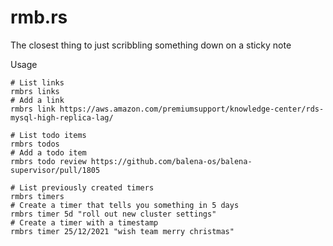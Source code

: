 # rmb.rs

The closest thing to just scribbling something down on a sticky note 

Usage

```
# List links
rmbrs links 
# Add a link
rmbrs link https://aws.amazon.com/premiumsupport/knowledge-center/rds-mysql-high-replica-lag/

# List todo items
rmbrs todos
# Add a todo item
rmbrs todo review https://github.com/balena-os/balena-supervisor/pull/1805

# List previously created timers 
rmbrs timers 
# Create a timer that tells you something in 5 days
rmbrs timer 5d "roll out new cluster settings"
# Create a timer with a timestamp
rmbrs timer 25/12/2021 "wish team merry christmas"
```
